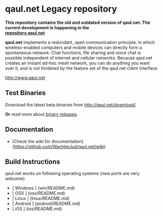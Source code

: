 qaul.net Legacy repository
==========================

**This repository contains the old and outdated version of qaul.net. The 
current development is happening in the  
[ repository qaul.net ](https://github.com/WachterJud/qaul.net)**


**qaul.net** implements a redundant, open communication principle, in which wireless-enabled computers and mobile devices can directly form a spontaneous network. Chat functions, file sharing and voice chat is possible independent of internet and cellular networks. Because qaul.net creates an instant ad-hoc mesh network, you can do anything you want over it, and is not hindered by the feature set of the qaul.net client interface.

http://www.qaul.net


Test Binaries
--------------

Download the latest beta binaries from http://qaul.net/download/.

**Or** read more about [binary releases](https://github.com/WachterJud/qaul.net/tree/master/binary_release).


Documentation
--------------

* [Check the wiki for documentation] (https://github.com/WachterJud/qaul.net/wiki)


Build Instructions
-----------------------------

qaul.net works on following operating systems (new ports are very welcome)

* [ Windows ] (win/README.md)
* [ OSX ]     (osx/README.md)
* [ Linux ]   (linux/README.md)
* [ Android ] (android/README.md)
* [ iOS ]     (ios/README.md)
